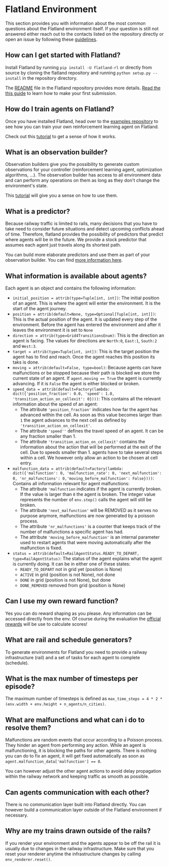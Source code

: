 Flatland Environment
====================

This section provides you with information about the most common questions about the Flatland environment itself. If your question is still not answered either reach out to the contacts listed on the repository directly or open an issue by following these [guidelines](../misc/contributing.md).

How can I get started with Flatland?
---

Install Flatland by running `pip install -U flatland-rl` or directly from source by cloning the flatland repository and running `python setup.py --install` in the repository directory.

The [README](https://gitlab.aicrowd.com/flatland/flatland/blob/master/README.md#-setup) file in the Flatland repository provides more details. [Read the this guide](../getting-started/first-submission) to learn how to make your first submission.

How do I train agents on Flatland?
---

Once you have installed Flatland, head over to the [examples repository](https://gitlab.aicrowd.com/flatland/flatland-examples) to see how you can train your own reinforcement learning agent on Flatland.

Check out this [tutorial](../getting-started/rl) to get a sense of how it works.

What is an observation builder?
---

Observation builders give you the possibility to generate custom observations for your controller (reinforcement learning agent, optimization algorithms, ...). The observation builder has access to all environment data and can perform any operations on them as long as they don't change the environment's state.

This [tutorial](../getting-started/env/custom_observations) will give you a sense on how to use them.

What is a predictor?
---

Because railway traffic is limited to rails, many decisions that you have to take need to consider future situations and detect upcoming conflicts ahead of time. Therefore, flatland provides the possibility of predictors that predict where agents will be in the future. We provide a stock predictor that assumes each agent just travels along its shortest path.

You can build more elaborate predictors and use them as part of your observation builder. You can find [more information here](../getting-started/env/custom_observations).

What information is available about agents?
---

Each agent is an object and contains the following information:

- `initial_position = attrib(type=Tuple[int, int])`: The initial position of an agent. This is where the agent will enter the environment. It is the start of the agent journey.
- `position = attrib(default=None, type=Optional[Tuple[int, int]])`: This is the actual position of the agent. It is updated every step of the environment. Before the agent has entered the environment and after it leaves the environment it is set to `None`
- `direction = attrib(type=Grid4TransitionsEnum)`: This is the direction an agent is facing. The values for directions are `North:0`, `East:1`, `South:2` and `West:3`.
- `target = attrib(type=Tuple[int, int])`: This is the target position the agent has to find and reach. Once the agent reaches this position its taks is done.
- `moving = attrib(default=False, type=bool)`: Because agents can have malfunctions or be stopped because their path is blocked we store the current state of an agent. If `agent.moving == True` the agent is currently advancing. If it is `False` the agent is either blocked or broken.
- `speed_data = attrib(default=Factory(lambda: dict({'position_fraction': 0.0, 'speed': 1.0, 'transition_action_on_cellexit': 0})))`: This contains all the relevant information about the speed of an agent:
    - The attribute `'position_fraction'` indicates how far the agent has advanced within the cell. As soon as this value becomes larger than `1` the agent advances to the next cell as defined by `'transition_action_on_cellexit'`.
    - The attribute `'speed''` defines the travel speed of an agent. It can be any fraction smaller than 1.
    - The attribute `'transition_action_on_cellexit'` contains the information about the action that will be performed at the exit of the cell. Due to speeds smaller than 1. agents have to take several steps within a cell. We however only allow an action to be chosen at cell entry.
- `malfunction_data = attrib(default=Factory(lambda: dict({'malfunction': 0, 'malfunction_rate': 0, 'next_malfunction': 0, 'nr_malfunctions': 0,'moving_before_malfunction': False})))`: Contains all information relevant for agent malfunctions:
    - The attribute `'malfunction` indicates if the agent is currently broken. If the value is larger than `0` the agent is broken. The integer value represents the number of `env.step()` calls the agent will still be broken.
    - The attribute `'next_malfunction'` will be REMOVED as it serves no purpose anymore, malfunctions are now generated by a poisson process.
    - The attribute `'nr_malfunctions'` is a counter that keeps track of the number of malfunctions a specific agent has had.
    - The attribute `'moving_before_malfunction'` is an internal parameter used to restart agents that were moving automatically after the malfunction is fixed.
- `status = attrib(default=RailAgentStatus.READY_TO_DEPART, type=RailAgentStatus)`: The status of the agent explains what the agent is currently doing. It can be in either one of these states:
    - `READY_TO_DEPART` not in grid yet (position is None) 
    - `ACTIVE` in grid (position is not None), not done
    - `DONE` in grid (position is not None), but done
    - `DONE_REMOVED` removed from grid (position is None)

Can I use my own reward function?
---

Yes you can do reward shaping as you please. Any information can be accessed directly from the env. Of course during the evaluation the [official rewards](../getting-started/prize-and-metrics) will be use to calculate scores! 

What are rail and schedule generators?
---

To generate environments for Flatland you need to provide a railway infrastructure (rail) and a set of tasks for each agent to complete (schedule).

What is the max number of timesteps per episode?
---

The maximum number of timesteps is defined as `max_time_steps = 4 * 2 * (env.width + env.height + n_agents/n_cities)`.

What are malfunctions and what can i do to resolve them?
---

Malfunctions are random events that occur according to a Poisson process. They hinder an agent from performing any action. While an agent is malfunctioning, it is blocking the paths for other agents. There is nothing you can do to fix an agent, it will get fixed automatically as soon as `agent.malfunction_data['malfunction'] == 0`.

You can however adjust the other agent actions to avoid delay propagation within the railway network and keeping traffic as smooth as possible.

Can agents communication with each other?
---

There is no communication layer built into Flatland directly. You can however build a communication layer outside of the Flatland environment if necessary.

Why are my trains drawn outside of the rails?
---

If you render your environment and the agents appear to be off the rail it is usually due to changes in the railway infrastructure. Make sure that you reset your renderer anytime the infrastructure changes by calling `env_renderer.reset()`.